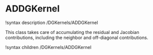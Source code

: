 # ADDGKernel

!syntax description /DGKernels/ADDGKernel

This class takes care of accumulating the residual and Jacobian contributions, including
the neighbor and off-diagonal contributions.

!syntax children /DGKernels/ADDGKernel
